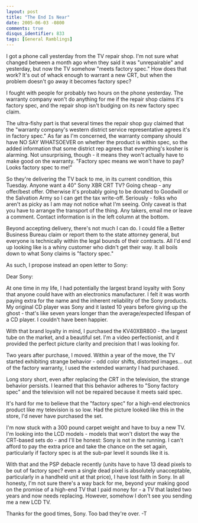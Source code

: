 ```yaml
---
layout: post
title: "The End Is Near"
date: 2005-06-03 -0800
comments: true
disqus_identifier: 833
tags: [General Ramblings]
---
```

I got a phone call yesterday from the TV repair shop. I'm not sure what
changed between a month ago when they said it was "unrepairable" and
yesterday, but now the TV somehow "meets factory spec." How does that
work? It's out of whack enough to warrant a new CRT, but when the
problem doesn't go away it becomes factory spec?

 I fought with people for probably two hours on the phone yesterday. The
warranty company won't do anything for me if the repair shop claims it's
factory spec, and the repair shop isn't budging on its new factory spec
claim.

 The ultra-fishy part is that several times the repair shop guy claimed
that the "warranty company's western district service representative
agrees it's in factory spec." As far as I'm concerned, the warranty
company should have NO SAY WHATSOEVER on whether the product is within
spec, so the added information that some district rep agrees that
everything's kosher is alarming. Not unsurprising, though - it means
they won't actually have to make good on the warranty. "Factory spec
means we won't have to pay? Looks factory spec to me!"

 So they're delivering the TV back to me, in its current condition, this
Tuesday. Anyone want a 40" Sony XBR CRT TV? Going cheap - any offer/best
offer. Otherwise it's probably going to be donated to Goodwill or the
Salvation Army so I can get the tax write-off. Seriously - folks who
aren't as picky as I am may not notice what I'm seeing. Only caveat is
that you have to arrange the transport of the thing. Any takers, email
me or leave a comment. Contact information is in the left column at the
bottom.

 Beyond accepting delivery, there's not much I can do. I could file a
Better Business Bureau claim or report them to the state attorney
general, but everyone is technically within the legal bounds of their
contracts. All I'd end up looking like is a whiny customer who didn't
get their way. It all boils down to what Sony claims is "factory spec."

 As such, I propose instead an open letter to Sony:

 Dear Sony:

 At one time in my life, I had potentially the largest brand loyalty
with Sony that anyone could have with an electronics manufacturer. I
felt it was worth paying extra for the name and the inherent reliability
of the Sony products. My original CD player was Sony and it lasted 10
years before giving up the ghost - that's like seven years longer than
the average/expected lifespan of a CD player. I couldn't have been
happier.

 With that brand loyalty in mind, I purchased the KV40XBR800 - the
largest tube on the market, and a beautiful set. I'm a video
perfectionist, and it provided the perfect picture clarity and precision
that I was looking for.

 Two years after purchase, I moved. Within a year of the move, the TV
started exhibiting strange behavior - odd color shifts, distorted
images... out of the factory warranty, I used the extended warranty I
had purchased.

 Long story short, even after replacing the CRT in the television, the
strange behavior persists. I learned that this behavior adheres to "Sony
factory spec" and the television will not be repaired because it meets
said spec.

 It's hard for me to believe that the "factory spec" for a high-end
electronics product like my television is so low. Had the picture looked
like this in the store, I'd never have purchased the set.

 I'm now stuck with a 300 pound carpet weight and have to buy a new TV.
I'm looking into the LCD models - models that won't distort the way the
CRT-based sets do - and I'll be honest: Sony is not in the running. I
can't afford to pay the extra price and take the chance on the set
again, particularly if factory spec is at the sub-par level it sounds
like it is.

 With that and the PSP debacle recently (units have to have 13 dead
pixels to be out of factory spec? even a single dead pixel is absolutely
unacceptable, particularly in a handheld unit at that price), I have
lost faith in Sony. In all honesty, I'm not sure there's a way back for
me, beyond your making good on the promise of a high-end TV that I paid
money for - a TV that lasted two years and now needs replacing. However,
somehow I don't see you sending me a new LCD TV.

 Thanks for the good times, Sony. Too bad they're over.
 -T
